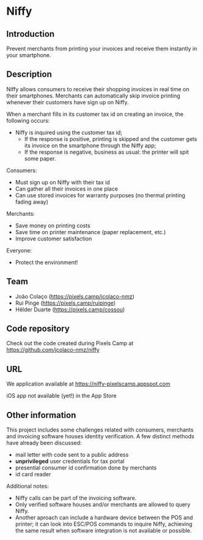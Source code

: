 # Niffy


## Introduction

Prevent merchants from printing your invoices and receive them instantly in your smartphone.


## Description

Niffy allows consumers to receive their shopping invoices in real time on their smartphones. Merchants can automatically skip invoice printing whenever their customers have sign up on Niffy.

When a merchant fills in its customer tax id on creating an invoice, the following occurs:
 * Niffy is inquired using the customer tax id;
   * If the response is positive, printing is skipped and the customer gets its invoice on the smartphone through the Niffy app;
   * If the response is negative, business as usual: the printer will spit some paper.

Consumers:
 * Must sign up on Niffy with their tax id
 * Can gather all their invoices in one place
 * Can use stored invoices for warranty purposes (no thermal printing fading away)

Merchants:
 * Save money on printing costs
 * Save time on printer maintenance (paper replacement, etc.)
 * Improve customer satisfaction

Everyone:
 * Protect the environment!


## Team

 * João Colaço (https://pixels.camp/jcolaco-nmz)
 * Rui Pinge (https://pixels.camp/ruipinge)
 * Hélder Duarte (https://pixels.camp/cossou)


## Code repository

Check out the code created during Pixels Camp at https://github.com/jcolaco-nmz/niffy


## URL

We application available at https://niffy-pixelscamp.appspot.com

iOS app not available (yet!) in the App Store


## Other information

This project includes some challenges related with consumers, merchants and invoicing software houses identity verification. A few distinct methods have already been discussed:

 * mail letter with code sent to a public address
 * __unprivileged__ user credentials for tax portal
 * presential consumer id confirmation done by merchants
 * id card reader

Additional notes:
 * Niffy calls can be part of the invoicing software.
 * Only verified software houses and/or merchants are allowed to query Niffy.
 * Another aproach can include a hardware device between the POS and printer; it can look into ESC/POS commands to inquire Niffy, achieving the same result when software integration is not available or possible.
